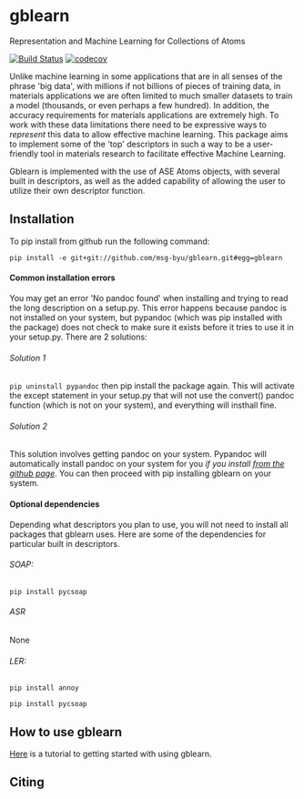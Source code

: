 # gblearn
Representation and Machine Learning for Collections of Atoms

[![Build Status](https://travis-ci.com/jayspendlove/gblearn-1.svg?branch=master)](https://travis-ci.com/jayspendlove/gblearn-1)
[![codecov](https://codecov.io/gh/jayspendlove/gblearn-1/branch/master/graph/badge.svg)](https://codecov.io/gh/jayspendlove/gblearn-1)


Unlike machine learning in some applications that are in all senses of the phrase 'big data', with millions if not billions of pieces of training data, in materials applications we are often limited to much smaller datasets to train a model (thousands, or even perhaps a few hundred). In addition, the accuracy requirements for materials applications are extremely high. To work with these data limitations there need to be expressive ways to _represent_ this data to allow effective machine learning. This package aims to implement some of the 'top' descriptors in such a way to be a user-friendly tool in materials research to facilitate effective Machine Learning.

Gblearn is implemented with the use of ASE Atoms objects, with several built in descriptors, as well as the added capability of allowing the user to utilize their own descriptor function.

## Installation
To pip install from github run the following command:

`pip install -e git+git://github.com/msg-byu/gblearn.git#egg=gblearn`

#### Common installation errors
You may get an error 'No pandoc found' when installing and trying to read the long description on a setup.py. This error happens because pandoc is not installed on your system, but pypandoc (which was pip installed with the package) does not check to make sure it exists before it tries to use it in your setup.py. There are 2 solutions:

###### Solution 1
`pip uninstall pypandoc` then pip install the package again. This will activate the except statement in your setup.py that will not use the convert() pandoc function (which is not on your system), and everything will insthall fine.

###### Solution 2
This solution involves getting pandoc on your system.  Pypandoc will automatically install pandoc on your system for you _if you install [from the github page](https://github.com/bebraw/pypandoc/blob/master/setup.py)_. You can then proceed with pip installing gblearn on your system.

#### Optional dependencies
Depending what descriptors you plan to use, you will not need to install all packages that gblearn uses. Here are some of the dependencies for particular built in descriptors.

###### SOAP:
`pip install pycsoap`

###### ASR
None
###### LER:
`pip install annoy`

`pip install pycsoap`

## How to use gblearn
[Here](https://jayclark24.gitbook.io/gblearn/) is a tutorial to getting started with using gblearn.

## Citing
